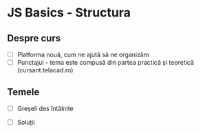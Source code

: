 # JS Basics - Structura

## Despre curs

+ [ ] Platforma nouă, cum ne ajută să ne organizăm
+ [ ] Punctajul - tema este compusă din partea practică și teoretică \(cursant.telacad.ro\)

## Temele

+ [ ] Greșeli des întâlnite
+ [ ] Soluții


